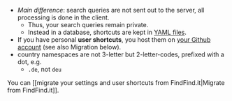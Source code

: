 - *Main difference*: search queries are not sent out to the server, all processing is done in the client.
  - Thus, your search queries remain private.
  - Instead in a database, shortcuts are kept in [YAML files](https://github.com/trovu/trovu.github.io/wiki#trovu-data).
- If you have personal **user shortcuts**, you host them on [your Github account](https://github.com/trovu/trovu.github.io/wiki/Advanced-settings-&-personal-shortcuts) (see also Migration below).
- country namespaces are not 3-letter but 2-letter-codes, prefixed with a dot, e.g.
  - `.de`, not `deu`

You can [[migrate your settings and user shortcuts from FindFind.it|Migrate from FindFind.it]].